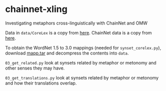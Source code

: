 # chainnet-xling
Investigating metaphors cross-linguistically with ChainNet and OMW

Data in `data/CoreLex` is a copy from [here](https://www.cs.brandeis.edu/~paulb/CoreLex/corelex.html).
ChainNet data is a copy from [here](https://github.com/rowanhm/ChainNet).

To obtain the WordNet 1.5 to 3.0 mappings (needed for `synset_corelex.py`), download [mapp.tar](http://nlp.lsi.upc.edu/tools/mapp.tar.gz) and decompress the contents into `data`.


`03_get_related.py` look at synsets related by metaphor or metonomy and other senses they may have.

`03_get_translations.py` look at synsets related by metaphor or metonomy and how their translations overlap.
